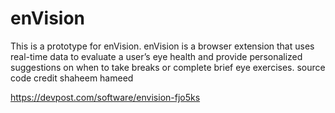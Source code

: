 # enVision
This is a prototype for enVision. enVision is a browser extension that uses real-time data to evaluate a user’s eye health and provide personalized suggestions on when to take breaks or complete brief eye exercises. source code credit shaheem hameed

https://devpost.com/software/envision-fjo5ks
